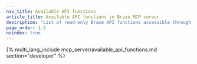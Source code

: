 ```yaml
---
nav_title: Available API functions
article_title: Available API functions in Braze MCP server
description: "List of read-only Braze API functions accessible through the MCP server."
page_order: 1.5
noindex: true
---
```


{% multi_lang_include mcp_server/available_api_functions.md section="developer" %}

